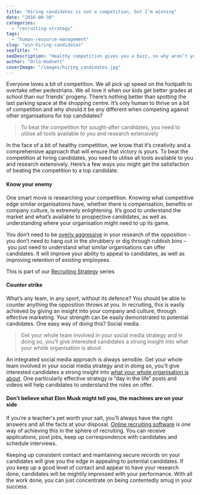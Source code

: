 ```yaml
---
title: "Hiring candidates is not a competition, but I’m winning"
date: "2016-08-30"
categories:
  - "recruiting-strategy"
tags:
  - "human-resource-management"
slug: "win-hiring-candidates"
seoTitle: ""
seoDescription: "Healthy competition gives you a buzz, so why aren’t you incorporating it when hiring candidates?"
author: "Orla-Hodnett"
coverImage: "/images/hiring_candidates.jpg"
---
```


Everyone loves a bit of competition. We all pick up speed on the footpath to overtake other pedestrians. We all love it when our kids get better grades at school than our friends’ progeny. There’s nothing better than spotting the last parking space at the shopping centre. It’s only human to thrive on a bit of competition and why should it be any different when competing against other organisations for top candidates?

> To beat the competition for sought-after candidates, you need to utilise all tools available to you and research extensively

In the face of a bit of healthy competition, we know that it’s creativity and a comprehensive approach that will ensure that victory is yours. To beat the competition at hiring candidates, you need to utilise all tools available to you and research extensively. Here’s a few ways you might get the satisfaction of beating the competition to a top candidate.

#### Know your enemy

One smart move is researching your competition. Knowing what competitive edge similar organisations have, whether there is compensation, benefits or company culture, is extremely enlightening. It’s good to understand the market and what’s available to prospective candidates, as well as understanding where your organisation might need to up its game.

You don’t need to be [overly aggressive](http://www.eremedia.com/ere/opposition-research-provides-a-competitive-advantage-in-recruiting-and-retention/) in your research of the opposition - you don’t need to hang out in the shrubbery or dig through rubbish bins – you just need to understand what similar organisations can offer candidates. It will improve your ability to appeal to candidates, as well as improving retention of existing employees.

This is part of our [Recruiting Strategy](http://hirehive.io/recruiting-strategy/ "Recruiting Strategy") series

#### Counter strike

What’s any team, in any sport, without its defence? You should be able to counter anything the opposition throws at you. In recruiting, this is easily achieved by giving an insight into your company and culture, through effective marketing. Your strength can be easily demonstrated to potential candidates. One easy way of doing this? Social media.

> Get your whole team involved in your social media strategy and in doing so, you’ll give interested candidates a strong insight into what your whole organisation is about

An integrated social media approach is always sensible. Get your whole team involved in your social media strategy and in doing so, you’ll give interested candidates a strong insight into [what your whole organisation is about](http://hirehive.io/blog/why-branding-and-recruiting-go-hand-in-hand/). One particularly effective strategy is “day in the life” posts and videos will help candidates to understand the roles on offer.

#### Don’t believe what Elon Musk might tell you, the machines are on your side

If you’re a teacher's pet worth your salt, you’ll always have the right answers and all the facts at your disposal. [Online recruiting software](http://hirehive.io/blog/hiring-software-pricing/) is one way of achieving this in the sphere of recruiting. You can receive applications, post jobs, keep up correspondence with candidates and schedule interviews.

Keeping up consistent contact and maintaining secure records on your candidates will give you the edge in appealing to potential candidates. If you keep up a good level of contact and appear to have your research done, candidates will be mightily impressed with your performance. With all the work done, you can just concentrate on being contentedly smug in your success.
